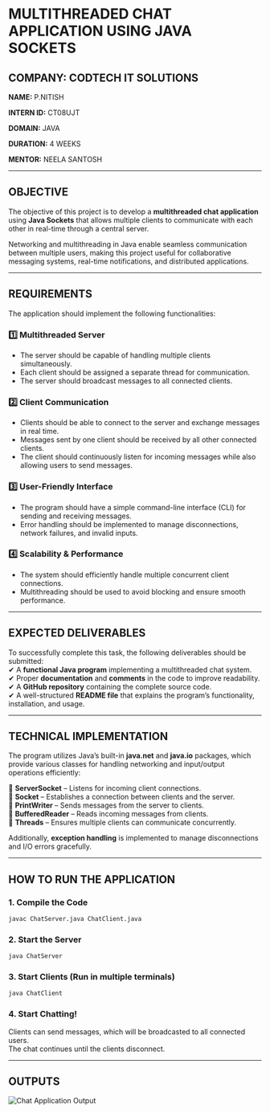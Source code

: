 # MULTITHREADED CHAT APPLICATION USING JAVA SOCKETS

## COMPANY: CODTECH IT SOLUTIONS  
**NAME:** P.NITISH

**INTERN ID:** CT08UJT

**DOMAIN:** JAVA  

**DURATION:** 4 WEEKS  

**MENTOR:** NEELA SANTOSH  

---

## OBJECTIVE  
The objective of this project is to develop a **multithreaded chat application** using **Java Sockets** that allows multiple clients to communicate with each other in real-time through a central server.

Networking and multithreading in Java enable seamless communication between multiple users, making this project useful for collaborative messaging systems, real-time notifications, and distributed applications.

---

## REQUIREMENTS  
The application should implement the following functionalities:

### 1️⃣ Multithreaded Server  
- The server should be capable of handling multiple clients simultaneously.  
- Each client should be assigned a separate thread for communication.  
- The server should broadcast messages to all connected clients.  

### 2️⃣ Client Communication  
- Clients should be able to connect to the server and exchange messages in real time.  
- Messages sent by one client should be received by all other connected clients.  
- The client should continuously listen for incoming messages while also allowing users to send messages.  

### 3️⃣ User-Friendly Interface  
- The program should have a simple command-line interface (CLI) for sending and receiving messages.  
- Error handling should be implemented to manage disconnections, network failures, and invalid inputs.  

### 4️⃣ Scalability & Performance  
- The system should efficiently handle multiple concurrent client connections.  
- Multithreading should be used to avoid blocking and ensure smooth performance.  

---

## EXPECTED DELIVERABLES  
To successfully complete this task, the following deliverables should be submitted:  
✔ A **functional Java program** implementing a multithreaded chat system.  
✔ Proper **documentation** and **comments** in the code to improve readability.  
✔ A **GitHub repository** containing the complete source code.  
✔ A well-structured **README file** that explains the program’s functionality, installation, and usage.  

---

## TECHNICAL IMPLEMENTATION  
The program utilizes Java’s built-in **java.net** and **java.io** packages, which provide various classes for handling networking and input/output operations efficiently:

🔹 **ServerSocket** – Listens for incoming client connections.  
🔹 **Socket** – Establishes a connection between clients and the server.  
🔹 **PrintWriter** – Sends messages from the server to clients.  
🔹 **BufferedReader** – Reads incoming messages from clients.  
🔹 **Threads** – Ensures multiple clients can communicate concurrently.  

Additionally, **exception handling** is implemented to manage disconnections and I/O errors gracefully.  

---

## HOW TO RUN THE APPLICATION  

### 1. Compile the Code  
```sh
javac ChatServer.java ChatClient.java
```

### 2. Start the Server  
```sh
java ChatServer
```

### 3. Start Clients (Run in multiple terminals)  
```sh
java ChatClient
```

### 4. Start Chatting!  
Clients can send messages, which will be broadcasted to all connected users.  
The chat continues until the clients disconnect.

---

## OUTPUTS  
![Chat Application Output](https://github.com/user-attachments/assets/57d91360-8cb1-4a5c-a1ca-85831fb581a1)

